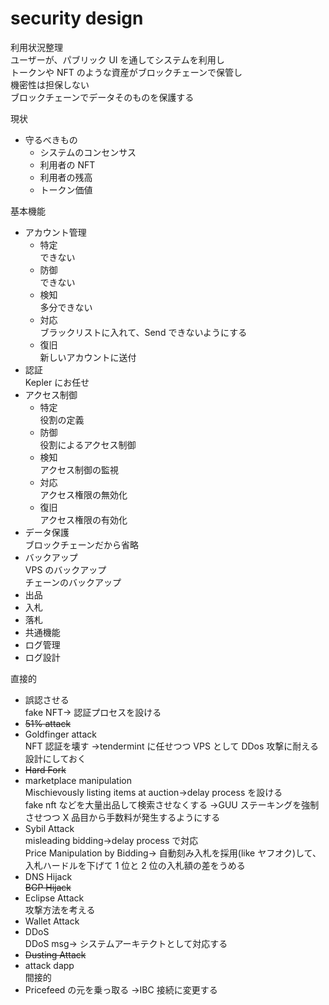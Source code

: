 # security design

利用状況整理  
 ユーザーが、パブリック UI を通してシステムを利用し  
 トークンや NFT のような資産がブロックチェーンで保管し  
 機密性は担保しない  
 ブロックチェーンでデータそのものを保護する

現状

- 守るべきもの
  - システムのコンセンサス
  - 利用者の NFT
  - 利用者の残高
  - トークン価値

基本機能

- アカウント管理
  - 特定  
    できない
  - 防御  
    できない
  - 検知  
    多分できない
  - 対応  
    ブラックリストに入れて、Send できないようにする
  - 復旧  
    新しいアカウントに送付
- 認証  
  Kepler にお任せ
- アクセス制御
  - 特定  
     役割の定義
  - 防御  
     役割によるアクセス制御
  - 検知  
     アクセス制御の監視
  - 対応  
     アクセス権限の無効化
  - 復旧  
     アクセス権限の有効化
- データ保護  
  ブロックチェーンだから省略
- バックアップ  
  VPS のバックアップ  
  チェーンのバックアップ
- 出品
- 入札
- 落札
- 共通機能
- ログ管理
- ログ設計

直接的

- 誤認させる  
  fake NFT→ 認証プロセスを設ける
- ~~51% attack~~
- Goldfinger attack  
  NFT 認証を壊す →tendermint に任せつつ VPS として DDos 攻撃に耐える設計にしておく
- ~~Hard Fork~~
- marketplace manipulation  
  Mischievously listing items at auction→delay process を設ける  
  fake nft などを大量出品して検索させなくする →GUU ステーキングを強制させつつ X 品目から手数料が発生するようにする
- Sybil Attack  
  misleading bidding→delay process で対応  
  Price Manipulation by Bidding→ 自動刻み入札を採用(like ヤフオク)して、入札ハードルを下げて 1 位と 2 位の入札額の差をうめる
- DNS Hijack  
  ~~BGP Hijack~~
- Eclipse Attack  
  攻撃方法を考える
- Wallet Attack
- DDoS  
  DDoS msg→ システムアーキテクトとして対応する
- ~~Dusting Attack~~
- attack dapp  
  間接的
- Pricefeed の元を乗っ取る →IBC 接続に変更する
